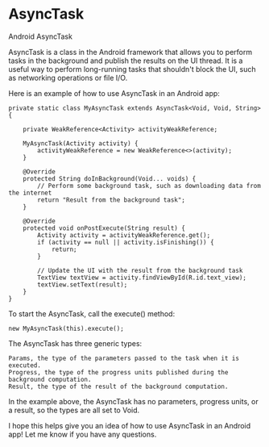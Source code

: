 # AsyncTask
Android AsyncTask 


AsyncTask is a class in the Android framework that allows you to perform tasks in the background and publish the results on the UI thread. It is a useful way to perform long-running tasks that shouldn't block the UI, such as networking operations or file I/O.

Here is an example of how to use AsyncTask in an Android app:
```
private static class MyAsyncTask extends AsyncTask<Void, Void, String> {

    private WeakReference<Activity> activityWeakReference;

    MyAsyncTask(Activity activity) {
        activityWeakReference = new WeakReference<>(activity);
    }

    @Override
    protected String doInBackground(Void... voids) {
        // Perform some background task, such as downloading data from the internet
        return "Result from the background task";
    }

    @Override
    protected void onPostExecute(String result) {
        Activity activity = activityWeakReference.get();
        if (activity == null || activity.isFinishing()) {
            return;
        }

        // Update the UI with the result from the background task
        TextView textView = activity.findViewById(R.id.text_view);
        textView.setText(result);
    }
}
```
To start the AsyncTask, call the execute() method:
```
new MyAsyncTask(this).execute();
```
The AsyncTask has three generic types:

    Params, the type of the parameters passed to the task when it is executed.
    Progress, the type of the progress units published during the background computation.
    Result, the type of the result of the background computation.

In the example above, the AsyncTask has no parameters, progress units, or a result, so the types are all set to Void.

I hope this helps give you an idea of how to use AsyncTask in an Android app! Let me know if you have any questions.
